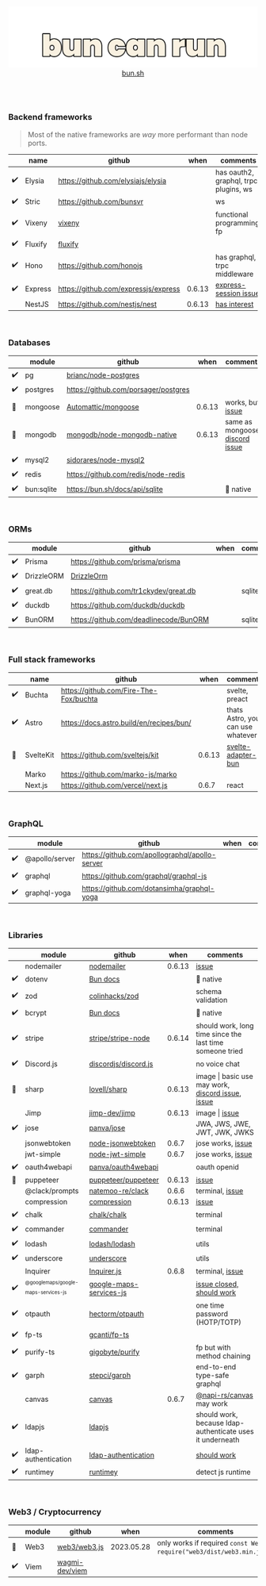 <a href="https://bun.sh">
<p align="center">
  <img src="https://raw.githubusercontent.com/emastho/bun-can-run/main/bun.svg" alt="Bun logo" /><br/>
  bun.sh
</p>
</a>
<br /><br />

### Backend frameworks
> Most of the native frameworks are *way* more performant than node ports.

||name|github|when|comments|
|--|--|--|--|--|
|✔️| Elysia | https://github.com/elysiajs/elysia | | has oauth2, graphql, trpc plugins, ws
|✔️|Stric|https://github.com/bunsvr||ws
|✔️|Vixeny|[vixeny](https://github.com/mimiMonads/functor)||functional programming, fp
|✔️|Fluxify|[fluxify](https://github.com/simylein/fluxify)||
|✔️|Hono|https://github.com/honojs||has graphql, trpc middleware
|✔️|Express|https://github.com/expressjs/express|0.6.13|[express-session issue](https://github.com/oven-sh/bun/issues/3585)
||NestJS|https://github.com/nestjs/nest|0.6.13|[has interest](https://github.com/oven-sh/bun/issues/1641)

<br />

### Databases
|| module |  github | when | comments |
|--|--|--|--|--|
|✔️| pg | [brianc/node-postgres](https://github.com/brianc/node-postgres) |
|✔️|postgres|https://github.com/porsager/postgres|
|🔧|mongoose|[Automattic/mongoose](https://github.com/Automattic/mongoose)| 0.6.13 | works, but [issue](https://github.com/oven-sh/bun/issues/3195)
|🔧|mongodb|[mongodb/node-mongodb-native](https://github.com/mongodb/node-mongodb-native)| 0.6.13 | same as mongoose, [discord issue](https://discord.com/channels/876711213126520882/1116019102788636822)
|✔️|mysql2|[sidorares/node-mysql2](https://github.com/sidorares/node-mysql2)|
|✔️|redis|https://github.com/redis/node-redis|
|✔️|bun:sqlite|https://bun.sh/docs/api/sqlite||📣 native

<br />

### ORMs
||module|github|when|comments|
|--|--|--|--|--|
|✔️|Prisma|https://github.com/prisma/prisma|||
|✔️|DrizzleORM|[DrizzleOrm](https://github.com/drizzle-team/drizzle-orm)|
|✔️|great.db|https://github.com/tr1ckydev/great.db||sqlite only
|✔️|duckdb|https://github.com/duckdb/duckdb|||
|✔️|BunORM|https://github.com/deadlinecode/BunORM||sqlite only

<br />

### Full stack frameworks
||name|github|when|comments|
|--|--|--|--|--|
|✔️|Buchta|https://github.com/Fire-The-Fox/buchta||svelte, preact
|✔️|Astro|https://docs.astro.build/en/recipes/bun/||thats Astro, you can use whatever
|🔧|SvelteKit|https://github.com/sveltejs/kit|0.6.13|[svelte-adapter-bun](https://github.com/gornostay25/svelte-adapter-bun)
||Marko|https://github.com/marko-js/marko|
||Next.js|https://github.com/vercel/next.js|0.6.7|react

<br />

### GraphQL
||module|github|when|comments|
|--|--|--|--|--|
|✔️|@apollo/server|https://github.com/apollographql/apollo-server|
|✔️|graphql|https://github.com/graphql/graphql-js|
|✔️|graphql-yoga|https://github.com/dotansimha/graphql-yoga|

<br />

### Libraries
|| module |  github | when | comments |
|--|--|--|--|--|
||nodemailer|[nodemailer](https://github.com/nodemailer/nodemailer)|0.6.13|[issue](https://github.com/oven-sh/bun/issues/3003)
|✔️|dotenv|[Bun docs](https://bun.sh/docs/cli/run#environment-variables)||📣 native
|✔️|zod|[colinhacks/zod](https://github.com/colinhacks/zod)||schema validation
|✔️|bcrypt|[Bun docs](https://bun.sh/docs/api/hashing)||📣 native
|✔️|stripe|[stripe/stripe-node](https://github.com/stripe/stripe-node)|0.6.14|should work, long time since the last time someone tried
|✔️| Discord.js | [discordjs/discord.js](https://github.com/discordjs/discord.js) | |no voice chat |
|🔧|sharp|[lovell/sharp](https://github.com/lovell/sharp)|0.6.13|image \| basic use may work, [discord issue](https://discord.com/channels/876711213126520882/1113918029097603233), [issue](https://github.com/oven-sh/bun/issues/3218)
||Jimp|[jimp-dev/jimp](https://github.com/jimp-dev/jimp)|0.6.13|image \| [issue](https://github.com/oven-sh/bun/issues/3122)
|✔️|jose|[panva/jose](https://github.com/panva/jose)||JWA, JWS, JWE, JWT, JWK, JWKS|
||jsonwebtoken|[node-jsonwebtoken](https://github.com/auth0/node-jsonwebtoken)|0.6.7|jose works, [issue](https://github.com/oven-sh/bun/issues/1454)|
||jwt-simple|[node-jwt-simple](https://github.com/hokaccha/node-jwt-simple)|0.6.7|jose works, [issue](https://github.com/oven-sh/bun/issues/1454)|
|✔️|oauth4webapi|[panva/oauth4webapi](https://github.com/panva/oauth4webapi)||oauth openid
|🔧|puppeteer|[puppeteer/puppeteer](https://github.com/puppeteer/puppeteer/)|0.6.13|[issue](https://github.com/oven-sh/bun/issues/3595)
||@clack/prompts|[natemoo-re/clack](https://github.com/natemoo-re/clack)|0.6.6|terminal, [issue](https://github.com/oven-sh/bun/issues/3099)
||compression|[compression](https://github.com/expressjs/compression)|0.6.13|[issue](https://github.com/oven-sh/bun/issues/3597)
|✔️|chalk|[chalk/chalk](https://github.com/chalk/chalk)||terminal
|✔️|commander|[commander](https://github.com/tj/commander.js)||terminal
|✔️|lodash|[lodash/lodash](https://github.com/lodash/lodash)||utils
|✔️|underscore|[underscore](https://github.com/jashkenas/underscore/)||utils
||Inquirer|[Inquirer.js](https://github.com/SBoudrias/Inquirer.js)|0.6.8|terminal, [issue](https://github.com/oven-sh/bun/issues/3205)
|✔️|<sub><sup>@googlemaps/google-maps-services-js</sup></sub>|[google-maps-services-js](https://github.com/googlemaps/google-maps-services-js)||[issue closed, should work](https://github.com/oven-sh/bun/issues/3211)
|✔️|otpauth|[hectorm/otpauth](https://github.com/hectorm/otpauth)||one time password (HOTP/TOTP)
|✔️| fp-ts | [gcanti/fp-ts](https://github.com/gcanti/fp-ts) ||
|✔️|purify-ts|[gigobyte/purify](https://github.com/gigobyte/purify)||fp but with method chaining|
|✔️|garph|[stepci/garph](https://github.com/stepci/garph)||end-to-end type-safe graphql
||canvas|[canvas](https://github.com/Automattic/node-canvas)|0.6.7|[@napi-rs/canvas](https://github.com/Brooooooklyn/canvas) may work
|✔️|ldapjs|[ldapjs](https://github.com/ldapjs/node-ldapjs)||should work, because ldap-authenticate uses it underneath|
|✔️|ldap-authentication|[ldap-authentication](https://github.com/shaozi/ldap-authentication)||[should work](https://github.com/oven-sh/bun/issues/3199)
|✔️|runtimey|[runtimey](https://github.com/tr1ckydev/runtimey)||detect js runtime

<br />

### Web3 / Cryptocurrency
|| module |  github | when | comments |
|--|--|--|--|--|
|🔧| Web3 | [web3/web3.js](https://github.com/web3/web3.js) |2023.05.28| only works if required `const Web3 = require("web3/dist/web3.min.js");`
|✔️| Viem | [wagmi-dev/viem](https://github.com/wagmi-dev/viem) ||
